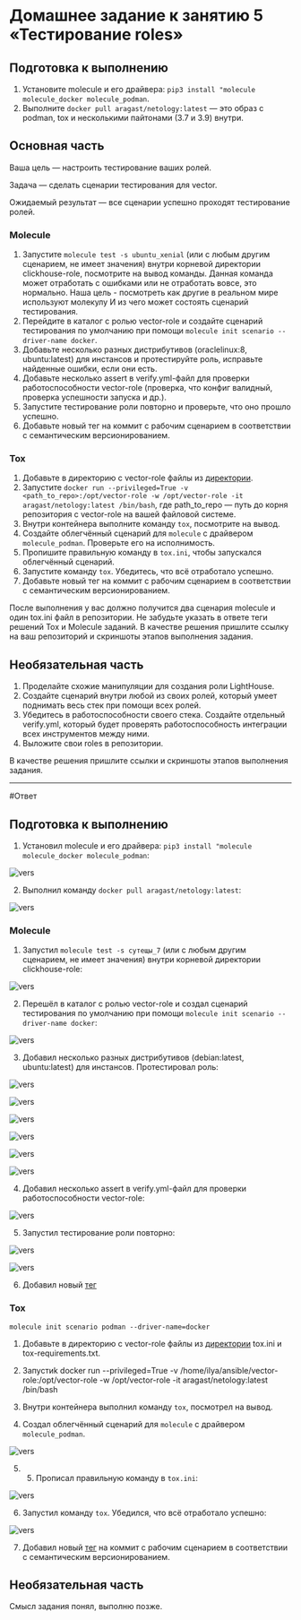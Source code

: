 # Домашнее задание к занятию 5 «Тестирование roles»

## Подготовка к выполнению

1. Установите molecule и его драйвера: `pip3 install "molecule molecule_docker molecule_podman`.
2. Выполните `docker pull aragast/netology:latest` —  это образ с podman, tox и несколькими пайтонами (3.7 и 3.9) внутри.

## Основная часть

Ваша цель — настроить тестирование ваших ролей. 

Задача — сделать сценарии тестирования для vector. 

Ожидаемый результат — все сценарии успешно проходят тестирование ролей.

### Molecule

1. Запустите  `molecule test -s ubuntu_xenial` (или с любым другим сценарием, не имеет значения) внутри корневой директории clickhouse-role, посмотрите на вывод команды. Данная команда может отработать с ошибками или не отработать вовсе, это нормально. Наша цель - посмотреть как другие в реальном мире используют молекулу И из чего может состоять сценарий тестирования.
2. Перейдите в каталог с ролью vector-role и создайте сценарий тестирования по умолчанию при помощи `molecule init scenario --driver-name docker`.
3. Добавьте несколько разных дистрибутивов (oraclelinux:8, ubuntu:latest) для инстансов и протестируйте роль, исправьте найденные ошибки, если они есть.
4. Добавьте несколько assert в verify.yml-файл для  проверки работоспособности vector-role (проверка, что конфиг валидный, проверка успешности запуска и др.). 
5. Запустите тестирование роли повторно и проверьте, что оно прошло успешно.
6. Добавьте новый тег на коммит с рабочим сценарием в соответствии с семантическим версионированием.

### Tox

1. Добавьте в директорию с vector-role файлы из [директории](./example).
2. Запустите `docker run --privileged=True -v <path_to_repo>:/opt/vector-role -w /opt/vector-role -it aragast/netology:latest /bin/bash`, где path_to_repo — путь до корня репозитория с vector-role на вашей файловой системе.
3. Внутри контейнера выполните команду `tox`, посмотрите на вывод.
4. Создайте облегчённый сценарий для `molecule` с драйвером `molecule_podman`. Проверьте его на исполнимость.
5. Пропишите правильную команду в `tox.ini`, чтобы запускался облегчённый сценарий.
6. Запустите команду `tox`. Убедитесь, что всё отработало успешно.
7. Добавьте новый тег на коммит с рабочим сценарием в соответствии с семантическим версионированием.

После выполнения у вас должно получится два сценария molecule и один tox.ini файл в репозитории. Не забудьте указать в ответе теги решений Tox и Molecule заданий. В качестве решения пришлите ссылку на  ваш репозиторий и скриншоты этапов выполнения задания. 

## Необязательная часть

1. Проделайте схожие манипуляции для создания роли LightHouse.
2. Создайте сценарий внутри любой из своих ролей, который умеет поднимать весь стек при помощи всех ролей.
3. Убедитесь в работоспособности своего стека. Создайте отдельный verify.yml, который будет проверять работоспособность интеграции всех инструментов между ними.
4. Выложите свои roles в репозитории.

В качестве решения пришлите ссылки и скриншоты этапов выполнения задания.

---

#Ответ

## Подготовка к выполнению

1. Установил molecule и его драйвера: `pip3 install "molecule molecule_docker molecule_podman`:

![vers](img/1_1.png)

2. Выполнил команду `docker pull aragast/netology:latest`:

![vers](img/1_2.png)

### Molecule

1. Запустил  `molecule test -s сутещы_7` (или с любым другим сценарием, не имеет значения) внутри корневой директории clickhouse-role:

![vers](img/1_3.png)

2. Перешёл в каталог с ролью vector-role и создал сценарий тестирования по умолчанию при помощи `molecule init scenario --driver-name docker`:

![vers](img/1_4.png)

3. Добавил несколько разных дистрибутивов (debian:latest, ubuntu:latest) для инстансов. Протестировал роль:

![vers](img/1_5.png)

![vers](img/1_6_0.png)

![vers](img/1_6_1.png)

![vers](img/1_6_2.png)

![vers](img/1_6_3.png)

![vers](img/1_6_4.png)

4. Добавил несколько assert в verify.yml-файл для проверки работоспособности vector-role:

![vers](img/1_7.png)

5. Запустил тестирование роли повторно: 

![vers](img/1_8_0.png)

![vers](img/1_8_1.png)

6. Добавил новый [тег](https://github.com/IlyaAnikeev/vector-role/releases/tag/1.0.1)

### Tox

`molecule init scenario podman --driver-name=docker`

1. Добавьте в директорию с vector-role файлы из [директории](./example) tox.ini и tox-requirements.txt.

2. Запустиk docker run --privileged=True -v /home/ilya/ansible/vector-role:/opt/vector-role -w /opt/vector-role -it aragast/netology:latest /bin/bash

3. Внутри контейнера выполнил команду `tox`, посмотрел на вывод.

4. Создал облегчённый сценарий для `molecule` с драйвером `molecule_podman`.

![vers](img/1_9.png)

5. 5. Прописал правильную команду в `tox.ini`:

![vers](img/1_10.png)

6. Запустил команду `tox`. Убедился, что всё отработало успешно:

![vers](img/1_11.png)

7. Добавил новый [тег](https://github.com/IlyaAnikeev/vector-role/releases/tag/1.0.2) на коммит с рабочим сценарием в соответствии с семантическим версионированием.

## Необязательная часть

Смысл задания понял, выполню позже.

